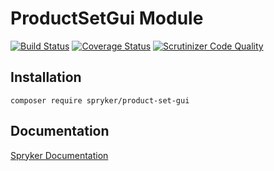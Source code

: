 # ProductSetGui Module
[![Build Status](https://travis-ci.org/spryker/ProductSetGui.svg)](https://travis-ci.org/spryker/ProductSetGui)
[![Coverage Status](https://coveralls.io/repos/github/spryker/ProductSetGui/badge.svg)](https://coveralls.io/github/spryker/ProductSetGui)
[![Scrutinizer Code Quality](https://scrutinizer-ci.com/g/spryker/ProductSetGui/badges/quality-score.png?b=master)](https://scrutinizer-ci.com/g/spryker/ProductSetGui/?branch=master)

## Installation

```
composer require spryker/product-set-gui
```

## Documentation

[Spryker Documentation](https://spryker.github.io)
